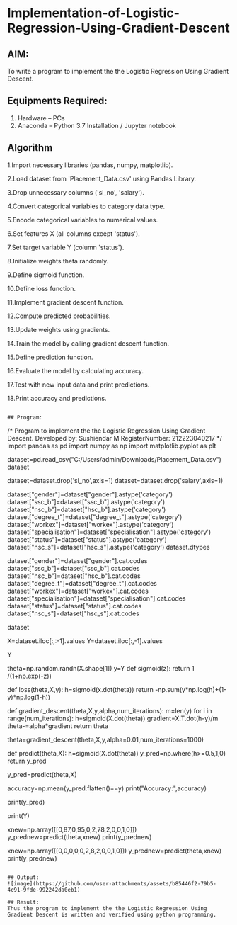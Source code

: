 # Implementation-of-Logistic-Regression-Using-Gradient-Descent

## AIM:
To write a program to implement the the Logistic Regression Using Gradient Descent.

## Equipments Required:
1. Hardware – PCs
2. Anaconda – Python 3.7 Installation / Jupyter notebook

## Algorithm
1.Import necessary libraries (pandas, numpy, matplotlib).

2.Load dataset from 'Placement_Data.csv' using Pandas Library.

3.Drop unnecessary columns ('sl_no', 'salary').

4.Convert categorical variables to category data type.

5.Encode categorical variables to numerical values.

6.Set features X (all columns except 'status').

7.Set target variable Y (column 'status').

8.Initialize weights theta randomly.

9.Define sigmoid function.

10.Define loss function.

11.Implement gradient descent function.

12.Compute predicted probabilities.

13.Update weights using gradients.

14.Train the model by calling gradient descent function.

15.Define prediction function.

16.Evaluate the model by calculating accuracy.

17.Test with new input data and print predictions.

18.Print accuracy and predictions.
```

## Program:
```
/*
Program to implement the the Logistic Regression Using Gradient Descent.
Developed by: Sushiendar M
RegisterNumber: 212223040217
*/
import pandas as pd
import numpy as np
import matplotlib.pyplot as plt

dataset=pd.read_csv("C:/Users/admin/Downloads/Placement_Data.csv")
dataset

dataset=dataset.drop('sl_no',axis=1)
dataset=dataset.drop('salary',axis=1)

dataset["gender"]=dataset["gender"].astype('category')
dataset["ssc_b"]=dataset["ssc_b"].astype('category')
dataset["hsc_b"]=dataset["hsc_b"].astype('category')
dataset["degree_t"]=dataset["degree_t"].astype('category')
dataset["workex"]=dataset["workex"].astype('category')
dataset["specialisation"]=dataset["specialisation"].astype('category')
dataset["status"]=dataset["status"].astype('category')
dataset["hsc_s"]=dataset["hsc_s"].astype('category')
dataset.dtypes

dataset["gender"]=dataset["gender"].cat.codes
dataset["ssc_b"]=dataset["ssc_b"].cat.codes
dataset["hsc_b"]=dataset["hsc_b"].cat.codes
dataset["degree_t"]=dataset["degree_t"].cat.codes
dataset["workex"]=dataset["workex"].cat.codes
dataset["specialisation"]=dataset["specialisation"].cat.codes
dataset["status"]=dataset["status"].cat.codes
dataset["hsc_s"]=dataset["hsc_s"].cat.codes

dataset

X=dataset.iloc[:,:-1].values
Y=dataset.iloc[:,-1].values

Y

theta=np.random.randn(X.shape[1])
y=Y
def sigmoid(z):
    return 1 /(1+np.exp(-z))

def loss(theta,X,y):
    h=sigmoid(x.dot(theta))
    return -np.sum(y*np.log(h)+(1-y)*np.log(1-h))

def gradient_descent(theta,X,y,alpha,num_iterations):
    m=len(y)
    for i in range(num_iterations):
        h=sigmoid(X.dot(theta))
        gradient=X.T.dot(h-y)/m
        theta-=alpha*gradient
    return theta

theta=gradient_descent(theta,X,y,alpha=0.01,num_iterations=1000)

def predict(theta,X):
    h=sigmoid(X.dot(theta))
    y_pred=np.where(h>=0.5,1,0)
    return y_pred 

y_pred=predict(theta,X)

accuracy=np.mean(y_pred.flatten()==y)
print("Accuracy:",accuracy)

print(y_pred)

print(Y)

xnew=np.array([[0,87,0,95,0,2,78,2,0,0,1,0]])
y_prednew=predict(theta,xnew)
print(y_prednew)

xnew=np.array([[0,0,0,0,0,2,8,2,0,0,1,0]])
y_prednew=predict(theta,xnew)
print(y_prednew)
```

## Output:
![image](https://github.com/user-attachments/assets/b85446f2-79b5-4c91-9fde-992242da0eb1)

## Result:
Thus the program to implement the the Logistic Regression Using Gradient Descent is written and verified using python programming.

